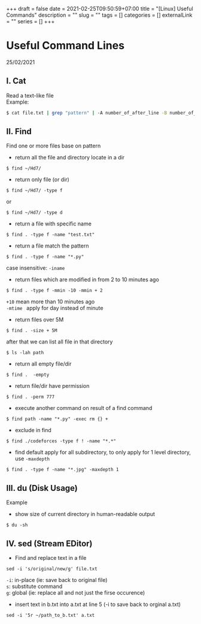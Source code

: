 +++ 
draft = false
date = 2021-02-25T09:50:59+07:00
title = "[Linux] Useful Commands"
description = ""
slug = "" 
tags = []
categories = []
externalLink = ""
series = []
+++

# Useful Command Lines
25/02/2021

## I. Cat
Read a text-like file  
Example:  
```bash
$ cat file.txt | grep "pattern" | -A number_of_after_line -B number_of_before_line -C both_before_and_after_lines
```

## II. Find
Find one or more files base on pattern  
- return all the file and directory locate in a dir
```
$ find ~/Hd7/
```
- return only file (or dir)
```
$ find ~/Hd7/ -type f
```
or
```
$ find ~/Hd7/ -type d
```
- return a file with specific name
```
$ find . -type f -name "test.txt"
```

- return a file match the pattern
```
$ find . -type f -name "*.py"
```
case insensitive: `-iname`

- return files which are modified in from 2 to 10 minutes ago
```
$ find . -type f -mmin -10 -mmin + 2
```
`+10` mean more than 10 minutes ago  
`-mtime ` apply for day instead of minute  

- return files over 5M
``` 
$ find . -size + 5M
```
after that we can list all file in that directory
```
$ ls -lah path 
```

- return all empty file/dir
```
$ find .  -empty
```

- return file/dir have permission
```
$ find . -perm 777
```

- execute another command on result of a find command
```
$ find path -name "*.py" -exec rm {} +
```

- exclude in find
```
$ find ./codeforces -type f ! -name "*.*"
```

- find default apply for all subdirectory, to only apply for 1 level directory, use `-maxdepth`
```
$ find . -type f -name "*.jpg" -maxdepth 1
```

## III. du (Disk Usage)
Example
- show size of current directory in human-readable output
```
$ du -sh
```

## IV. sed (Stream EDitor)
- Find and replace text in a file 
```
sed -i 's/original/new/g' file.txt
```
`-i`: in-place (ie: save back to original file)  
`s`: substitute command  
`g`: global (ie: replace all and not just the firse occurence)  

- insert text in b.txt into a.txt at line 5 (-i to save back to orginal a.txt)
```
sed -i '5r ~/path_to_b.txt' a.txt
```